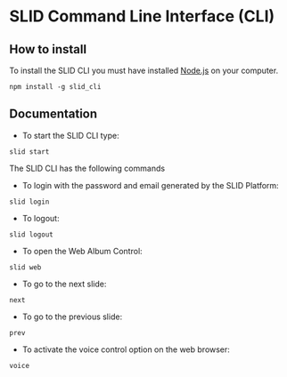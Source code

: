 # SLID Command Line Interface (CLI)

## How to install

To install the SLID CLI you must have installed [Node.js](https://nodejs.org/en/) on your computer.

```
npm install -g slid_cli
```

## Documentation
- To start the SLID CLI type: 
```
slid start
```
The SLID CLI has the following commands
- To login with the password and email generated by the SLID Platform:
```
slid login
```
- To logout: 
```
slid logout
```
- To open the Web Album Control:
```
slid web
```
- To go to the next slide:
```
next
```
- To go to the previous slide: 
```
prev
```
- To activate the voice control option on the web browser:
```
voice
```
